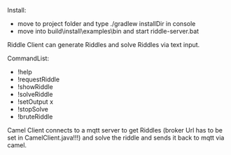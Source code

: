 Install:
- move to project folder and type ./gradlew installDir in console
- move into build\install\examples\bin and start riddle-server.bat

Riddle Client can generate Riddles and solve Riddles via text input.

 CommandList:
  - !help
  - !requestRiddle
  - !showRiddle
  - !solveRiddle
  - !setOutput x
  - !stopSolve
  - !bruteRiddle

Camel Client connects to a mqtt server to get Riddles (broker Url has to be set in CamelClient.java!!!) and 
solve the riddle and sends it back to mqtt via camel.

